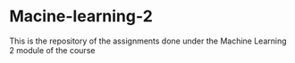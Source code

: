 # Macine-learning-2
This is the repository of the assignments done under the Machine Learning 2 module of the course
